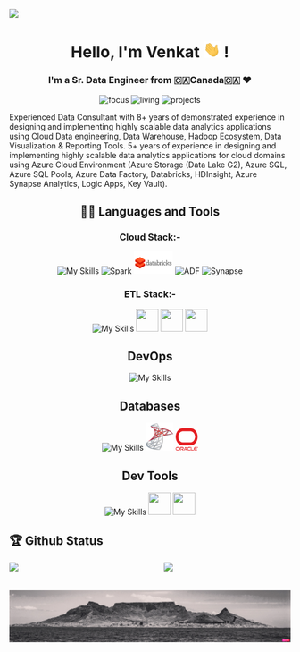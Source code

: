 ![](https://raw.githubusercontent.com/halfrost/halfrost/master/icons/header_.png)

<h1 align="center"> Hello, I'm Venkat <img src="https://raw.githubusercontent.com/ABSphreak/ABSphreak/master/gifs/Hi.gif" width="30px"> ! </h1>

<h3 align="center">I'm a Sr. Data Engineer from 🇨🇦Canada🇨🇦 ❤</h3>  

<div align="center">
  
![focus](https://img.shields.io/badge/focus-DataEngineering-critical)
![living](https://img.shields.io/badge/Living%20in-Toronto-green)
![projects](https://img.shields.io/badge/Projects-6-orange) 
</div>

<div>
Experienced Data Consultant with 8+ years of demonstrated experience in designing and implementing highly scalable data analytics applications using Cloud Data engineering, Data Warehouse, Hadoop Ecosystem, Data Visualization & Reporting Tools. 5+ years of experience in designing and implementing highly scalable data analytics applications for cloud domains using Azure Cloud Environment (Azure Storage (Data Lake G2), Azure SQL, Azure SQL Pools, Azure Data Factory, Databricks, HDInsight, Azure Synapse Analytics, Logic Apps, Key Vault). 
<div />
<div align="center">
  
## <h2>👨‍💻 Languages and Tools</h2>
<h3>Cloud Stack:-</h3>
  
![My Skills](https://skillicons.dev/icons?i=azure,aws&theme=dark&perline=5)
<img src="https://upload.wikimedia.org/wikipedia/commons/f/f3/Apache_Spark_logo.svg" alt="Spark" width="60" height="60"/>
<img src="/logos/databricks-ar21.svg" alt="Databricks" width="70" height="40"/>
<img src="http://code.benco.io/icon-collection/azure-icons/Data-Factory.svg" alt="ADF" width="50" height="50"/>
<img src="http://code.benco.io/icon-collection/azure-icons/Azure-Synapse-Analytics.svg" alt="Synapse" width="50" height="50"/>

<h3> ETL Stack:-</h3>
  
![My Skills](https://skillicons.dev/icons?i=python,SQL,Spark&theme=dark&perline=11)
<img src="https://i.imgur.com/mQGR6nx.png" height="40" width="40">
<img src="https://i.imgur.com/KUlechH.png" height="40" width="40">
<img src="https://i.imgur.com/59p9PDP.png" height="40" width="40">
  
## DevOps

![My Skills](https://skillicons.dev/icons?i=docker,aws,azure,grafana,heroku,netlify,kubernetes&theme=dark&perline=11)  
  
## Databases
  
![My Skills](https://skillicons.dev/icons?i=mongodb,mysql&theme=light&perline=4)
<img src="https://github.com/ven2day/ven2day/blob/main/logos/sql-server-red-logo.png" width="50" height="50" />
<img src="https://github.com/ven2day/ven2day/blob/main/logos/oracle-logo-red.png" alt="oracle" width="40" height="40"/>

  
## Dev Tools

![My Skills](https://skillicons.dev/icons?i=eclipse,git,github,idea,vscode&theme=light&perline=8)
<img src="https://i.imgur.com/0EZWddS.png" height="40" width="40">
<img src="https://i.imgur.com/yBHwdqa.png" height="40" width="40">
  
</div>

## 🏆 Github Status

<img  src="https://github-readme-stats.vercel.app/api?username=ven2day&show_icons=true&hide_border=true&theme=radical" width="45%" align="right" >
<img  src="https://github-readme-streak-stats.herokuapp.com/?user=ven2day&theme=radical" width="45%" >

<br /> 

<div align="center">

</div>
  
<br />

![](https://github.com/ven2day/ven2day/blob/main/media/Footer-CT.jpg)
  
